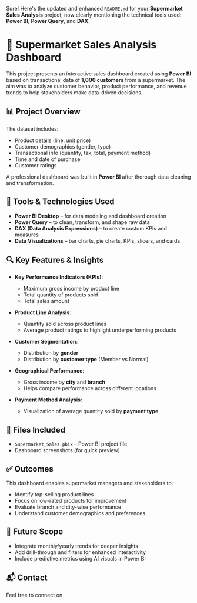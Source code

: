 Sure! Here's the updated and enhanced `README.md` for your **Supermarket Sales Analysis** project, now clearly mentioning the technical tools used: **Power BI**, **Power Query**, and **DAX**.

# 🛒 Supermarket Sales Analysis Dashboard

This project presents an interactive sales dashboard created using **Power BI** based on transactional data of **1,000 customers** from a supermarket. The aim was to analyze customer behavior, product performance, and revenue trends to help stakeholders make data-driven decisions.

## 📊 Project Overview

The dataset includes:
- Product details (line, unit price)
- Customer demographics (gender, type)
- Transactional info (quantity, tax, total, payment method)
- Time and date of purchase
- Customer ratings

A professional dashboard was built in **Power BI** after thorough data cleaning and transformation.

## 🧰 Tools & Technologies Used

- **Power BI Desktop** – for data modeling and dashboard creation  
- **Power Query** – to clean, transform, and shape raw data  
- **DAX (Data Analysis Expressions)** – to create custom KPIs and measures  
- **Data Visualizations** – bar charts, pie charts, KPIs, slicers, and cards

## 🔍 Key Features & Insights

- **Key Performance Indicators (KPIs)**:
  - Maximum gross income by product line
  - Total quantity of products sold
  - Total sales amount

- **Product Line Analysis**:
  - Quantity sold across product lines
  - Average product ratings to highlight underperforming products

- **Customer Segmentation**:
  - Distribution by **gender**
  - Distribution by **customer type** (Member vs Normal)

- **Geographical Performance**:
  - Gross income by **city** and **branch**
  - Helps compare performance across different locations

- **Payment Method Analysis**:
  - Visualization of average quantity sold by **payment type**

## 📁 Files Included

- `Supermarket_Sales.pbix` – Power BI project file  
- Dashboard screenshots (for quick preview)


## ✅ Outcomes

This dashboard enables supermarket managers and stakeholders to:
- Identify top-selling product lines
- Focus on low-rated products for improvement
- Evaluate branch and city-wise performance
- Understand customer demographics and preferences

## 🚀 Future Scope

- Integrate monthly/yearly trends for deeper insights
- Add drill-through and filters for enhanced interactivity
- Include predictive metrics using AI visuals in Power BI

## 📬 Contact

Feel free to connect on 
